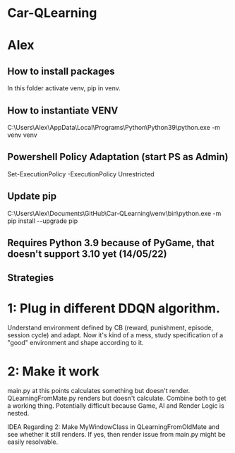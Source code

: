 # Car-QLearning

# Alex

## How to install packages
In this folder activate venv, pip in venv. 

## How to instantiate VENV 
C:\Users\Alex\AppData\Local\Programs\Python\Python39\python.exe -m venv venv

## Powershell Policy Adaptation (start PS as Admin)
Set-ExecutionPolicy -ExecutionPolicy Unrestricted

## Update pip
C:\Users\Alex\Documents\GitHub\Car-QLearning\venv\bin\python.exe -m pip install --upgrade pip

## Requires Python 3.9 because of PyGame, that doesn't support 3.10 yet (14/05/22)

## Strategies

# 1: Plug in different DDQN algorithm.
Understand environment defined by CB (reward, punishment, episode, session cycle) and adapt. Now it's kind of a mess, study specification of a "good" environment and shape according to it.

# 2: Make it work
main.py at this points calculates something but doesn't render. QLearningFromMate.py renders but doesn't calculate. Combine both to get a working thing. Potentially difficult because Game, AI and Render Logic is nested. 

IDEA Regarding 2: Make MyWindowClass in QLearningFromOldMate and see whether it still renders. If yes, then render issue from main.py might be easily resolvable.
